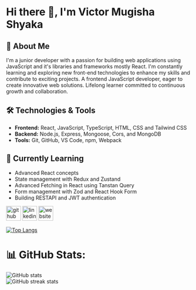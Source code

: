 # Hi there 👋, I'm Victor Mugisha Shyaka

## 🚀 About Me
I'm a junior developer with a passion for building web applications using JavaScript and it's libraries and frameworks mostly React. I'm constantly learning and exploring new front-end technologies to enhance my skills and contribute to exciting projects.
A frontend JavaScript developer, eager to create innovative web solutions. Lifelong learner committed to continuous growth and collaboration.

## 🛠️ Technologies & Tools
- **Frontend:** React, JavaScript, TypeScript, HTML, CSS and Tailwind CSS
- **Backend:** Node.js, Express, Mongoose, Cors, and MongoDB
- **Tools:** Git, GitHub, VS Code, npm, Webpack

## 🌱 Currently Learning
- Advanced React concepts
- State management with Redux and Zustand
- Advanced Fetching in React using Tanstan Query
- Form management with Zod and React Hook Form
- Building RESTAPI and JWT authentication


[<img src='https://cdn.jsdelivr.net/npm/simple-icons@3.0.1/icons/github.svg' alt='github' height='40'>](https://github.com/VictorMugisha)  [<img src='https://cdn.jsdelivr.net/npm/simple-icons@3.0.1/icons/linkedin.svg' alt='linkedin' height='40'>](https://www.linkedin.com/in/https://www.linkedin.com/in/victor-mugisha-shyaka-47b10b233//)  [<img src='https://cdn.jsdelivr.net/npm/simple-icons@3.0.1/icons/icloud.svg' alt='website' height='40'>](https://victormugisha.netlify.app/)  

[![Top Langs](https://github-readme-stats.vercel.app/api/top-langs/?username=VictorMugisha)](https://github.com/anuraghazra/github-readme-stats)

# 📊 GitHub Stats:
![GitHub stats](https://github-readme-stats.vercel.app/api?username=VictorMugisha&show_icons=true&count_private=true)  
![GitHub streak stats](https://streak-stats.demolab.com/?user=VictorMugisha)  



